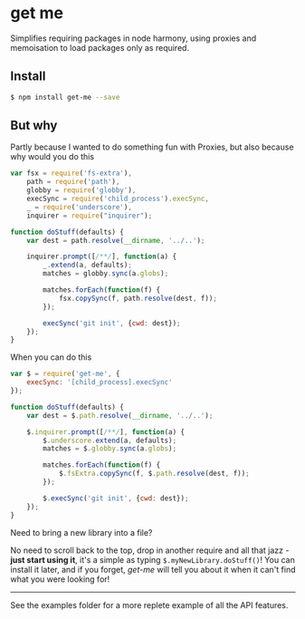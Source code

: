 # get me

Simplifies requiring packages in node harmony, using proxies and memoisation to load packages only as required.

## Install

```sh
$ npm install get-me --save
```

## But why

Partly because I wanted to do something fun with Proxies, but also because why would you do this

```js
var fsx = require('fs-extra'),
    path = require('path'),
    globby = require('globby'),
    execSync = require('child_process').execSync,
    _ = require('underscore'),
    inquirer = require("inquirer");

function doStuff(defaults) {
    var dest = path.resolve(__dirname, '../..');

    inquirer.prompt([/**/], function(a) {
        _.extend(a, defaults);
        matches = globby.sync(a.globs);

        matches.forEach(function(f) {
            fsx.copySync(f, path.resolve(dest, f));
        });

        execSync('git init', {cwd: dest});
    });
}
```

When you can do this

```js
var $ = require('get-me', {
    execSync: '[child_process].execSync'
});

function doStuff(defaults) {
    var dest = $.path.resolve(__dirname, '../..');

    $.inquirer.prompt([/**/], function(a) {
        $.underscore.extend(a, defaults);
        matches = $.globby.sync(a.globs);

        matches.forEach(function(f) {
            $.fsExtra.copySync(f, $.path.resolve(dest, f));
        });

        $.execSync('git init', {cwd: dest});
    });
}
```

Need to bring a new library into a file?

No need to scroll back to the top, drop in another require and all that jazz - **just start using it**, it's a simple as typing `$.myNewLibrary.doStuff()`!  You can install it later, and if you forget, *get-me* will tell you about it when it can't find what you were looking for!

---
See the examples folder for a more replete example of all the API features.
